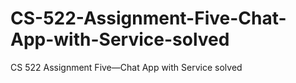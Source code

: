 # CS-522-Assignment-Five-Chat-App-with-Service-solved
CS 522 Assignment Five—Chat App with Service solved
